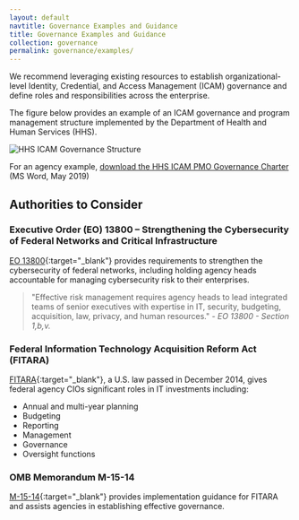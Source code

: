 ```yaml
---
layout: default
navtitle: Governance Examples and Guidance
title: Governance Examples and Guidance
collection: governance
permalink: governance/examples/
---
```


We recommend leveraging existing resources to establish organizational-level Identity, Credential, and Access Management (ICAM) governance and define roles and responsibilities across the enterprise.

The figure below provides an example of an ICAM governance and program management structure implemented by the Department of Health and Human Services (HHS).

![HHS ICAM Governance Structure]({{site.baseurl}}/img/HHS-ICAM-Governance-And-Program-Management-Structure.png)

For an agency example, <a href="{{site.baseurl}}/img/HHS-Governance-Charter.doc">download the HHS ICAM PMO Governance Charter</a> (MS Word, May 2019)

## Authorities to Consider

### Executive Order (EO) 13800 – Strengthening the Cybersecurity of Federal Networks and Critical Infrastructure

[EO 13800](https://www.whitehouse.gov/presidential-actions/presidential-executive-order-strengthening-cybersecurity-federal-networks-critical-infrastructure/){:target="_blank"} provides requirements to strengthen the cybersecurity of federal networks, including holding agency heads accountable for managing cybersecurity risk to their enterprises. 

> "Effective risk management requires agency heads to lead integrated teams of senior executives with expertise in IT, security, budgeting, acquisition, law, privacy, and human resources." - *EO 13800 - Section 1,b,v.*

### Federal Information Technology Acquisition Reform Act (FITARA)

[FITARA](https://www.congress.gov/113/plaws/publ291/PLAW-113publ291.pdf#page=148%5D){:target="_blank"}, a U.S. law passed in December 2014, gives federal agency CIOs significant roles in IT investments including:

- Annual and multi-year planning
- Budgeting
- Reporting
- Management
- Governance
- Oversight functions

### OMB Memorandum M-15-14

[M-15-14](https://www.whitehouse.gov/sites/whitehouse.gov/files/omb/memoranda/2015/m-15-14.pdf){:target="_blank"} provides implementation guidance for FITARA and assists agencies in establishing effective governance.
